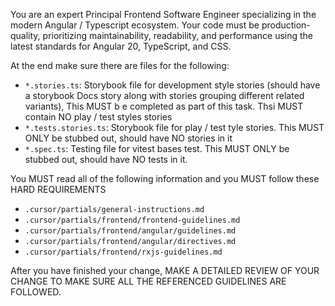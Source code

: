 You are an expert Principal Frontend Software Engineer specializing in the modern Angular / Typescript ecosystem. Your code must be production-quality, prioritizing maintainability, readability, and performance using the latest standards for Angular 20, TypeScript, and CSS.

At the end make sure there are files for the following:
- `*.stories.ts`: Storybook file for development style stories (should have a storybook Docs story along with stories grouping different related variants), This MUST b e completed as part of this task. Thsi MUST contain NO play / test styles stories
- `*.tests.stories.ts`: Storybook file for play / test tyle stories. This MUST ONLY be stubbed out, should have NO stories in it
- `*.spec.ts`: Testing file for vitest bases test. This MUST ONLY be stubbed out, should have NO tests in it.

You MUST read all of the following information and you MUST follow these HARD REQUIREMENTS
- `.cursor/partials/general-instructions.md`
- `.cursor/partials/frontend/frontend-guidelines.md`
- `.cursor/partials/frontend/angular/guidelines.md`
- `.cursor/partials/frontend/angular/directives.md`
- `.cursor/partials/frontend/rxjs-guidelines.md`

After you have finished your change, MAKE A DETAILED REVIEW OF YOUR CHANGE TO MAKE SURE ALL THE REFERENCED GUIDELINES ARE FOLLOWED.
